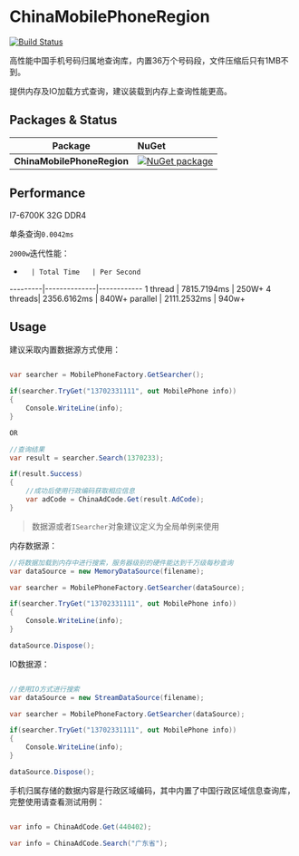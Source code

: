 # ChinaMobilePhoneRegion

[![Build Status](https://travis-ci.org/vla/ChinaMobilePhoneRegion.svg?branch=master)](https://travis-ci.org/vla/ChinaMobilePhoneRegion)


高性能中国手机号码归属地查询库，内置36万个号码段，文件压缩后只有1MB不到。

提供内存及IO加载方式查询，建议装载到内存上查询性能更高。

Packages & Status
---

Package  | NuGet         |
-------- | :------------ |
|**ChinaMobilePhoneRegion**|[![NuGet package](https://buildstats.info/nuget/ChinaMobilePhoneRegion)](https://www.nuget.org/packages/ChinaMobilePhoneRegion)

Performance
---

I7-6700K 32G DDR4

单条查询`0.0042ms`

`2000w`迭代性能：

 -       | Total Time   | Per Second 
---------|--------------|------------
1 thread | 7815.7194ms  | 250W+
4 threads| 2356.6162ms  | 840W+
parallel | 2111.2532ms  | 940w+

Usage
---

建议采取内置数据源方式使用：

```cs

var searcher = MobilePhoneFactory.GetSearcher();

if(searcher.TryGet("13702331111", out MobilePhone info))
{
    Console.WriteLine(info);
}

OR

//查询结果
var result = searcher.Search(1370233);

if(result.Success)
{
    //成功后使用行政编码获取相应信息
    var adCode = ChinaAdCode.Get(result.AdCode);
}

```

> 数据源或者`ISearcher`对象建议定义为全局单例来使用

内存数据源：

```cs
//将数据加载到内存中进行搜索，服务器级别的硬件能达到千万级每秒查询
var dataSource = new MemoryDataSource(filename);

var searcher = MobilePhoneFactory.GetSearcher(dataSource);

if(searcher.TryGet("13702331111", out MobilePhone info))
{
    Console.WriteLine(info);
}

dataSource.Dispose();
```

IO数据源：

```cs

//使用IO方式进行搜索
var dataSource = new StreamDataSource(filename);

var searcher = MobilePhoneFactory.GetSearcher(dataSource);

if(searcher.TryGet("13702331111", out MobilePhone info))
{
    Console.WriteLine(info);
}

dataSource.Dispose();

```

手机归属存储的数据内容是行政区域编码，其中内置了中国行政区域信息查询库，完整使用请查看测试用例：

```cs

var info = ChinaAdCode.Get(440402);

var info = ChinaAdCode.Search("广东省");

```